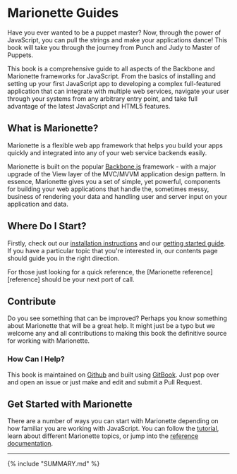 # Marionette Guides

Have you ever wanted to be a puppet master? Now, through the power of
JavaScript, you can pull the strings and make your applications dance! This
book will take you through the journey from Punch and Judy to Master of Puppets.

This book is a comprehensive guide to all aspects of the Backbone and Marionette
frameworks for JavaScript. From the basics of installing and setting up your
first JavaScript app to developing a complex full-featured application that can
integrate with multiple web services, navigate your user through your systems
from any arbitrary entry point, and take full advantage of the latest JavaScript
and HTML5 features.


## What is Marionette?

Marionette is a flexible web app framework that helps you build your apps
quickly and integrated into any of your web service backends easily.

Marionette is built on the popular [Backbone.js][backbone] framework - with a
major upgrade of the View layer of the MVC/MVVM application design pattern. In
essence, Marionette gives you a set of simple, yet powerful, components for
building your web applications that handle the, sometimes messy, business of
rendering your data and handling user and server input on your application and
data.


## Where Do I Start?

Firstly, check out our [installation instructions][installing] and our
[getting started guide][tutorial]. If you have a particular topic that you're
interested in, our contents page should guide you in the right direction.

For those just looking for a quick reference, the
[Marionette reference][reference] should be your next port of call.


## Contribute

Do you see something that can be improved? Perhaps you know something about
Marionette that will be a great help. It might just be a typo but we welcome any
and all contributions to making this book the definitive source for working with
Marionette.


### How Can I Help?

This book is maintained on [Github][repo] and built using [GitBook][gitbook].
Just pop over and open an issue or just make and edit and submit a Pull Request.


## Get Started with Marionette

There are a number of ways you can start with Marionette depending on how
familiar you are working with JavaScript. You can follow the
[tutorial][tutorial], learn about different Marionette topics, or jump into the
[reference documentation][docs].

----

{% include "SUMMARY.md" %}

[backbone]: http://backbonejs.org/
[marionette]: http://marionettejs.com/
[gitbook]: http://help.gitbook.com
[markdown]: http://help.gitbook.com/format/markdown.html
[repo]: https://github.com/marionettejs/guides
[tutorial]: ./getting_started/tutorial/README.md "Marionette tutorial"
[docs]: http://marionettejs.com/docs/current
[installing]: ./getting_started/installing_marionette.md
[why]: ./why_marionette.md
